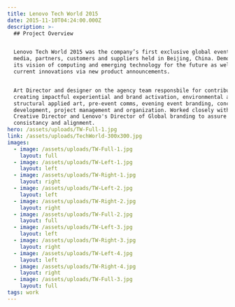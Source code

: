 ```yaml
---
title: Lenovo Tech World 2015
date: 2015-11-10T04:24:00.000Z
description: >-
  ## Project Overview


  Lenovo Tech World 2015 was the company’s first exclusive global event for
  media, partners, customers and suppliers held in Beijing, China. Demonstrating
  its vision of computing and emerging technology for the future as well as
  current innovations via new product announcements.


  Art Director and designer on the agency team responsbile for contributing and
  creating impactful experiential and brand activation, environmental and
  structural applied art, pre-event comms, evening event branding, concept/theme
  development, project management and organization. Worked closely with agnecy
  Creative Director and Lenovo's Director of Global branding to assure brand
  consistancy and alignment.
hero: /assets/uploads/TW-Full-1.jpg
link: /assets/uploads/TechWorld-300x300.jpg
images:
  - image: /assets/uploads/TW-Full-1.jpg
    layout: full
  - image: /assets/uploads/TW-Left-1.jpg
    layout: left
  - image: /assets/uploads/TW-Right-1.jpg
    layout: right
  - image: /assets/uploads/TW-Left-2.jpg
    layout: left
  - image: /assets/uploads/TW-Right-2.jpg
    layout: right
  - image: /assets/uploads/TW-Full-2.jpg
    layout: full
  - image: /assets/uploads/TW-Left-3.jpg
    layout: left
  - image: /assets/uploads/TW-Right-3.jpg
    layout: right
  - image: /assets/uploads/TW-Left-4.jpg
    layout: left
  - image: /assets/uploads/TW-Right-4.jpg
    layout: right
  - image: /assets/uploads/TW-Full-3.jpg
    layout: full
tags: work
---
```


